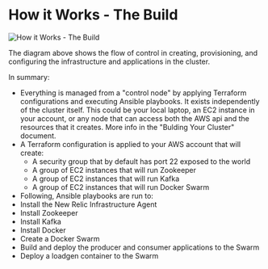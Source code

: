 # How it Works - The Build

![How it Works - The Build](./doc/kafka_playground_build.png)

The diagram above shows the flow of control in creating, provisioning, and configuring the infrastructure and applications in the cluster.

In summary:

- Everything is managed from a "control node" by applying Terraform configurations and executing Ansible playbooks.  It exists independently of the cluster itself.  This could be your local laptop, an EC2 instance in your account, or any node that can access both the AWS api and the resources that it creates.  More info in the "Bulding Your Cluster" document.
- A Terraform configuration is applied to your AWS account that will create:
    - A security group that by default has port 22 exposed to the world
    - A group of EC2 instances that will run Zookeeper
    - A group of EC2 instances that will run Kafka
    - A group of EC2 instances that will run Docker Swarm
- Following, Ansible playbooks are run to:
 - Install the New Relic Infrastructure Agent
 - Install Zookeeper
 - Install Kafka
 - Install Docker
 - Create a Docker Swarm
 - Build and deploy the producer and consumer applications to the Swarm
 - Deploy a loadgen container to the Swarm